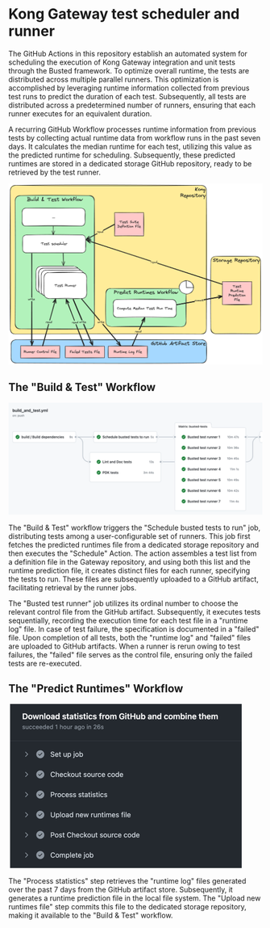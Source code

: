 # Kong Gateway test scheduler and runner

The GitHub Actions in this repository establish an automated system
for scheduling the execution of Kong Gateway integration and unit
tests through the Busted framework. To optimize overall runtime, the
tests are distributed across multiple parallel runners. This
optimization is accomplished by leveraging runtime information
collected from previous test runs to predict the duration of each
test. Subsequently, all tests are distributed across a predetermined
number of runners, ensuring that each runner executes for an
equivalent duration.

A recurring GitHub Workflow processes runtime information from
previous tests by collecting actual runtime data from workflow runs in
the past seven days. It calculates the median runtime for each test,
utilizing this value as the predicted runtime for
scheduling. Subsequently, these predicted runtimes are stored in a
dedicated storage GitHub repository, ready to be retrieved by the test
runner.

![Component Diagram](img%2Ftest-scheduler-components.png)

## The "Build & Test" Workflow

![Build & Test Workflow](img/build_and_test.png)

The "Build & Test" workflow triggers the "Schedule busted tests to
run" job, distributing tests among a user-configurable set of
runners. This job first fetches the predicted runtimes file from a
dedicated storage repository and then executes the "Schedule"
Action. The action assembles a test list from a definition file in the
Gateway repository, and using both this list and the runtime
prediction file, it creates distinct files for each runner, specifying
the tests to run. These files are subsequently uploaded to a GitHub
artifact, facilitating retrieval by the runner jobs.

The "Busted test runner" job utilizes its ordinal number to choose the
relevant control file from the GitHub artifact. Subsequently, it
executes tests sequentially, recording the execution time for each
test file in a "runtime log" file. In case of test failure, the
specification is documented in a "failed" file. Upon completion of all
tests, both the "runtime log" and "failed" files are uploaded to
GitHub artifacts. When a runner is rerun owing to test failures, the
"failed" file serves as the control file, ensuring only the failed
tests are re-executed.

## The "Predict Runtimes" Workflow

![download_statistics.png](img%2Fdownload_statistics.png)

The "Process statistics" step retrieves the "runtime log" files
generated over the past 7 days from the GitHub artifact
store. Subsequently, it generates a runtime prediction file in the
local file system. The "Upload new runtimes file" step commits this
file to the dedicated storage repository, making it available to the
"Build & Test" workflow.
